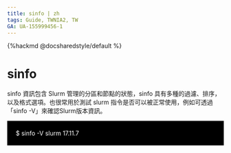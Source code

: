 ```yaml
---
title: sinfo | zh
tags: Guide, TWNIA2, TW
GA: UA-155999456-1
---
```


{%hackmd @docsharedstyle/default %}

# sinfo

sinfo 資訊包含 Slurm 管理的分區和節點的狀態，sinfo 具有多種的過濾、排序，以及格式選項。也很常用於測試 slurm 指令是否可以被正常使用，例如可透過「sinfo -V」來確認Slurm版本資訊。

<div style="background-color:black;color:white;padding:20px;">
$ sinfo -V
slurm 17.11.7

</div>